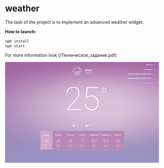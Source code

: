 # weather

The task of the project is to implement an advanced weather widget.

**How to launch:**
```
npm install
npm start
```
For more information look (/Техническое_задание.pdf)

![screenshot](/screen/ScreenShot.png?raw=true)
